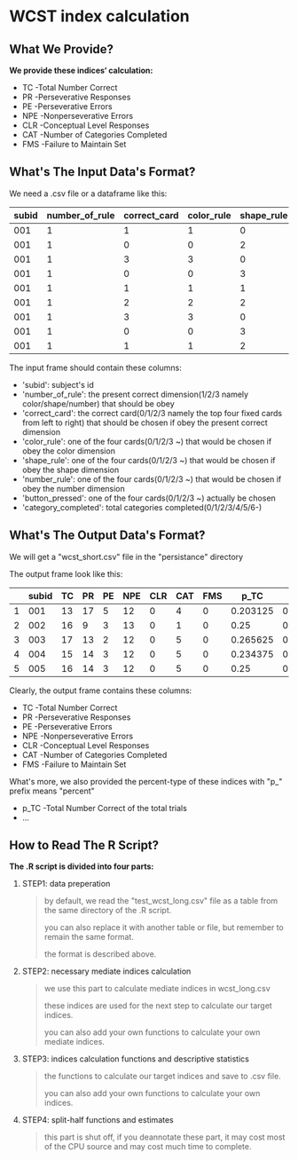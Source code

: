 # WCST index calculation

## What We Provide?

**We provide these indices‘ calculation:**

* TC  -Total Number Correct
* PR  -Perseverative Responses
* PE  -Perseverative Errors
* NPE -Nonperseverative Errors
* CLR -Conceptual Level Responses
* CAT -Number of Categories Completed
* FMS -Failure to Maintain Set

## What's The Input Data's Format?

We need a .csv file or a dataframe like this:

| subid | number_of_rule | correct_card | color_rule | shape_rule | number_rule | button_pressed | category_completed |
| ----- | -------------- | ------------ | ---------- | ---------- | ----------- | -------------- | ------------------ |
| 001   | 1              | 1            | 1          | 0          | 0           | 1              | 0                  |
| 001   | 1              | 0            | 0          | 2          | 3           | 0              | 0                  |
| 001   | 1              | 3            | 3          | 0          | 1           | 3              | 0                  |
| 001   | 1              | 0            | 0          | 3          | 0           | 0              | 0                  |
| 001   | 1              | 1            | 1          | 1          | 3           | 1              | 0                  |
| 001   | 1              | 2            | 2          | 2          | 0           | 2              | 0                  |
| 001   | 1              | 3            | 3          | 0          | 3           | 3              | 0                  |
| 001   | 1              | 0            | 0          | 3          | 2           | 2              | 0                  |
| 001   | 1              | 1            | 1          | 2          | 3           | 2              | 0                  |

The input frame should contain these columns:

* 'subid':              subject's id
* 'number_of_rule':     the present correct dimension(1/2/3 namely color/shape/number) that should be obey
* 'correct_card':       the correct card(0/1/2/3 namely the top four fixed cards from left to right) that should be chosen if obey the present correct dimension
* 'color_rule':         one of the four cards(0/1/2/3 ~) that would be chosen if obey the color dimension
* 'shape_rule':         one of the four cards(0/1/2/3 ~) that would be chosen if obey the shape dimension
* 'number_rule':        one of the four cards(0/1/2/3 ~) that would be chosen if obey the number dimension
* 'button_pressed':     one of the four cards(0/1/2/3 ~) actually be chosen
* 'category_completed': total categories completed(0/1/2/3/4/5/6-)

## What's The Output Data's Format?

We will get a "wcst_short.csv" file in the "persistance" directory

The output frame look like this:

|      | subid | TC   | PR   | PE   | NPE  | CLR  | CAT  | FMS  | p_TC     | p_PR     | p_PE     | p_NPE    | p_CLR | p_CAT    | p_FMS |
| ---- | ----- | ---- | ---- | ---- | ---- | ---- | ---- | ---- | -------- | -------- | -------- | -------- | ----- | -------- | ----- |
| 1    | 001   | 13   | 17   | 5    | 12   | 0    | 4    | 0    | 0.203125 | 0.265625 | 0.078125 | 0.1875   | 0     | 0.0625   | 0     |
| 2    | 002   | 16   | 9    | 3    | 13   | 0    | 1    | 0    | 0.25     | 0.140625 | 0.046875 | 0.203125 | 0     | 0.015625 | 0     |
| 3    | 003   | 17   | 13   | 2    | 12   | 0    | 5    | 0    | 0.265625 | 0.203125 | 0.03125  | 0.1875   | 0     | 0.078125 | 0     |
| 4    | 004   | 15   | 14   | 3    | 12   | 0    | 5    | 0    | 0.234375 | 0.21875  | 0.046875 | 0.1875   | 0     | 0.078125 | 0     |
| 5    | 005   | 16   | 14   | 3    | 12   | 0    | 5    | 0    | 0.25     | 0.21875  | 0.046875 | 0.1875   | 0     | 0.078125 | 0     |

Clearly, the output frame contains these columns:

* TC  -Total Number Correct
* PR  -Perseverative Responses
* PE  -Perseverative Errors
* NPE -Nonperseverative Errors
* CLR -Conceptual Level Responses
* CAT -Number of Categories Completed
* FMS -Failure to Maintain Set

What's more, we also provided the percent-type of these indices with "p_" prefix means "percent"

* p_TC -Total Number Correct of the total trials
* ...

## How to Read The R Script?

**The .R script is divided into four parts:**

1. STEP1: data preperation

   > by default, we read the "test_wcst_long.csv" file as a  table from the same directory of the .R script.
   >
   > you can also replace it with another table or file, but remember to remain the same format.
   >
   > the format is described above.

2. STEP2: necessary mediate indices calculation

   > we use this part to calculate mediate indices in wcst_long.csv
   >
   > these indices are used for the next step to calculate our target indices.
   >
   > you can also add your own functions to calculate your own mediate indices.

3. STEP3: indices calculation functions and descriptive statistics

   > the functions to calculate our target indices and save to .csv file.
   >
   > you can also add your own functions to calculate your own indices.

4. STEP4: split-half functions and estimates

   > this part is shut off, if you deannotate these part, it may cost most of the CPU source and may cost much time to complete.

